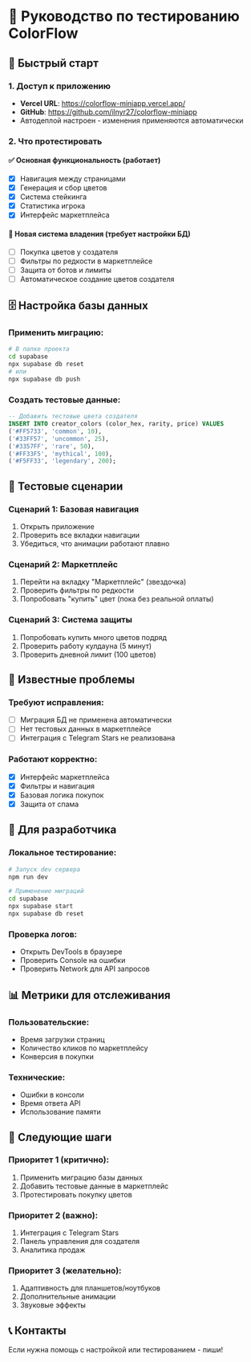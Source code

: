 # 🧪 Руководство по тестированию ColorFlow

## 🚀 Быстрый старт

### 1. Доступ к приложению
- **Vercel URL**: https://colorflow-miniapp.vercel.app/
- **GitHub**: https://github.com/ilnyr27/colorflow-miniapp
- Автодеплой настроен - изменения применяются автоматически

### 2. Что протестировать

#### ✅ Основная функциональность (работает)
- [x] Навигация между страницами
- [x] Генерация и сбор цветов
- [x] Система стейкинга
- [x] Статистика игрока
- [x] Интерфейс маркетплейса

#### 🔄 Новая система владения (требует настройки БД)
- [ ] Покупка цветов у создателя
- [ ] Фильтры по редкости в маркетплейсе
- [ ] Защита от ботов и лимиты
- [ ] Автоматическое создание цветов создателя

## 🗄️ Настройка базы данных

### Применить миграцию:
```bash
# В папке проекта
cd supabase
npx supabase db reset
# или
npx supabase db push
```

### Создать тестовые данные:
```sql
-- Добавить тестовые цвета создателя
INSERT INTO creator_colors (color_hex, rarity, price) VALUES
('#FF5733', 'common', 10),
('#33FF57', 'uncommon', 25),
('#3357FF', 'rare', 50),
('#FF33F5', 'mythical', 100),
('#F5FF33', 'legendary', 200);
```

## 📱 Тестовые сценарии

### Сценарий 1: Базовая навигация
1. Открыть приложение
2. Проверить все вкладки навигации
3. Убедиться, что анимации работают плавно

### Сценарий 2: Маркетплейс
1. Перейти на вкладку "Маркетплейс" (звездочка)
2. Проверить фильтры по редкости
3. Попробовать "купить" цвет (пока без реальной оплаты)

### Сценарий 3: Система защиты
1. Попробовать купить много цветов подряд
2. Проверить работу кулдауна (5 минут)
3. Проверить дневной лимит (100 цветов)

## 🐛 Известные проблемы

### Требуют исправления:
- [ ] Миграция БД не применена автоматически
- [ ] Нет тестовых данных в маркетплейсе
- [ ] Интеграция с Telegram Stars не реализована

### Работают корректно:
- [x] Интерфейс маркетплейса
- [x] Фильтры и навигация
- [x] Базовая логика покупок
- [x] Защита от спама

## 🔧 Для разработчика

### Локальное тестирование:
```bash
# Запуск dev сервера
npm run dev

# Применение миграций
cd supabase
npx supabase start
npx supabase db reset
```

### Проверка логов:
- Открыть DevTools в браузере
- Проверить Console на ошибки
- Проверить Network для API запросов

## 📊 Метрики для отслеживания

### Пользовательские:
- Время загрузки страниц
- Количество кликов по маркетплейсу
- Конверсия в покупки

### Технические:
- Ошибки в консоли
- Время ответа API
- Использование памяти

## 🎯 Следующие шаги

### Приоритет 1 (критично):
1. Применить миграцию базы данных
2. Добавить тестовые данные в маркетплейс
3. Протестировать покупку цветов

### Приоритет 2 (важно):
1. Интеграция с Telegram Stars
2. Панель управления для создателя
3. Аналитика продаж

### Приоритет 3 (желательно):
1. Адаптивность для планшетов/ноутбуков
2. Дополнительные анимации
3. Звуковые эффекты

## 📞 Контакты

Если нужна помощь с настройкой или тестированием - пиши!
